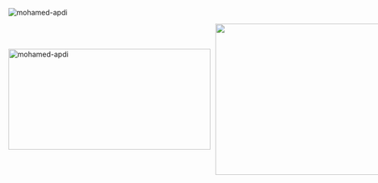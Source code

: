 <p align="left">
  <img src="https://komarev.com/ghpvc/?username=mohamed-apdi&label=Profile%20views&color=0e75b6&style=flat" alt="mohamed-apdi" />
</p>

<div style="display: flex; gap: 10px; align-items: center;">
  <img width="400" height="200" style="object-fit: contain;" src="https://github-readme-stats.vercel.app/api?username=mohamed-apdi&show_icons=true&theme=vue-dark&locale=en" alt="mohamed-apdi" />
  <img width="400" height="300" style="object-fit: contain;" src="https://streak-stats.demolab.com?user=mohamed-apdi&theme=vue-dark&hide_border=false" />
</div>

